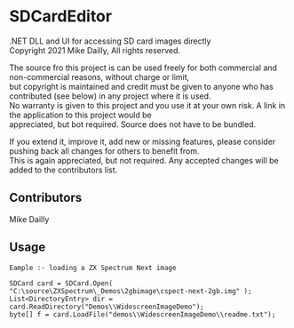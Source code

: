 # SDCardEditor
.NET DLL and UI for accessing SD card images directly  
Copyright 2021 Mike Dailly, All rights reserved.

The source fro this project is can be used freely for both commercial and non-commercial reasons, without charge or limit,  
but copyright is maintained and credit must be given to anyone who has contributed (see below) in any project where it is used.  
No warranty is given to this project and you use it at your own risk. A link in the application to this project would be  
appreciated, but bot required. Source does not have to be bundled.

If you extend it, improve it, add new or missing features, please consider pushing back all changes for others to benefit from.  
This is again appreciated, but not required. Any accepted changes will be added to the contributors list.


Contributors
------------
Mike Dailly


Usage
-----

	Eample :- loading a ZX Spectrum Next image  

	SDCard card = SDCard.Open( "C:\source\ZXSpectrum\_Demos\2gbimage\cspect-next-2gb.img" );  
	List<DirectoryEntry> dir = card.ReadDirectory("Demos\\WidescreenImageDemo");  
	byte[] f = card.LoadFile("demos\\WidescreenImageDemo\\readme.txt");  

